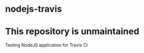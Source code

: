 nodejs-travis
=============

# This repository is unmaintained

Testing NodeJS application for Travis CI

